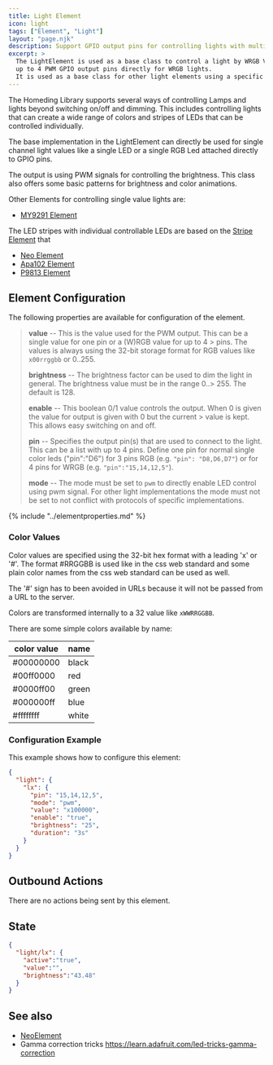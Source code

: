 ```yaml
---
title: Light Element
icon: light
tags: ["Element", "Light"]
layout: "page.njk"
description: Support GPIO output pins for controlling lights with multiple color channels.
excerpt: >
  The LightElement is used as a base class to control a light by WRGB Value and Brightness. It can control
  up to 4 PWM GPIO output pins directly for WRGB lights.
  It is used as a base class for other light elements using a specific chip or protocol.
---
```


The Homeding Library supports several ways of controlling Lamps and lights beyond switching on/off and dimming.
This includes controlling lights that can create a wide range of colors and stripes of LEDs that can be controlled individually.

The base implementation in the LightElement can directly be used for single channel light values
like a single LED or a single RGB Led attached directly to GPIO pins.

The output is using PWM signals for controlling the brightness.
This class also offers some basic patterns for brightness and color animations.

Other Elements for controlling single value lights are:

* [MY9291 Element](/elements/light/my9291.htm)

The LED stripes with individual controllable LEDs are based on the [Stripe Element](/stripe.md)
that

* [Neo Element](/elements/light/neo.md)
* [Apa102 Element](/elements/light/apa102.md)
* [P9813 Element](/elements/light/p9813.md)


## Element Configuration

The following properties are available for configuration of the element.

<object data="/element.svg?light" type="image/svg+xml"></object>

> **value** -- This is the value used for the PWM output. This can be a single value for one pin or a (W)RGB value for up to 4 > pins. The values is always using the 32-bit storage format for RGB values like `x00rrggbb` or 0..255.
>
> **brightness** -- The brightness factor can be used to dim the light in general. The brightness value must be in the range 0..> 255. The default is 128.
>
> **enable** -- This boolean 0/1 value controls the output. When 0 is given the value for output is given with 0 but the current > value is kept. This allows easy switching on and off.
>
> **pin** -- Specifies the output pin(s) that are used to connect to the light. This can be a list with up to 4 pins.
> Define one pin for normal single color leds ("pin":"D6")
> for 3 pins RGB (e.g. `"pin": "D8,D6,D7"`) or
> for 4 pins for WRGB (e.g. `"pin":"15,14,12,5"`).
>  
> **mode** -- The mode must be set to `pwm` to directly enable LED control using pwm signal. For other light implementations the mode must not be set to not conflict with protocols of specific implementations.

{% include "../elementproperties.md" %}


### Color Values

Color values are specified using the 32-bit hex format with a leading 'x' or '#'.
The format #RRGGBB is used like in the css web standard and some plain color names from the css web standard can be used as well.

The '#' sign has to been avoided in URLs because it will not be passed from a URL to the server.

Colors are transformed internally to a 32 value like `xWWRRGGBB`.

There are some simple colors available by name:

| color value | name  |
| ----------- | ----- |
| #00000000   | black |
| #00ff0000   | red   |
| #0000ff00   | green |
| #000000ff   | blue  |
| #ffffffff   | white |


### Configuration Example

This example shows how to configure this element:

``` json
{
  "light": {
    "lx": {
      "pin": "15,14,12,5",
      "mode": "pwm",
      "value": "x100000",
      "enable": "true",
      "brightness": "25",
      "duration": "3s"
    }
  }
}
```


## Outbound Actions

There are no actions being sent by this element.


## State

``` json
{
  "light/lx": {
    "active":"true",
    "value":"",
    "brightness":"43.48"
  }
}
```


## See also

* [NeoElement](/elements/light/neo.md)
* Gamma correction tricks <https://learn.adafruit.com/led-tricks-gamma-correction>
